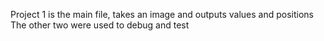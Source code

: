 Project 1 is the main file, takes an image and outputs values and positions
The other two were used to debug and test
